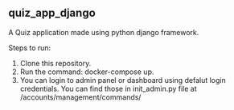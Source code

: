 ## quiz_app_django

A Quiz application made using python django framework.

Steps to run:
1. Clone this repository.
2. Run the command: docker-compose up.
3. You can login to admin panel or dashboard using defalut login credentials. You can find those in init_admin.py file at /accounts/management/commands/